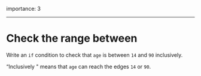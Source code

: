 importance: 3

---

# Check the range between

Write an `if` condition to check that `age` is between `14` and `90` inclusively.

“Inclusively " means that `age` can reach the edges `14` or `90`.
